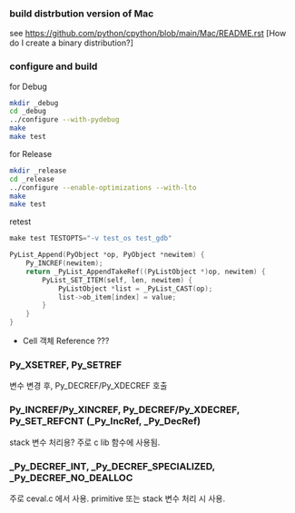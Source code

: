 ### build distrbution version of Mac
see https://github.com/python/cpython/blob/main/Mac/README.rst [How do I create a binary distribution?]

### configure and build
for Debug
```sh
mkdir _debug
cd _debug
../configure --with-pydebug
make
make test
```

for Release
```sh
mkdir _release
cd _release
../configure --enable-optimizations --with-lto
make
make test
```

retest
```hh
make test TESTOPTS="-v test_os test_gdb"
```

```c
PyList_Append(PyObject *op, PyObject *newitem) {
    Py_INCREF(newitem);
    return _PyList_AppendTakeRef((PyListObject *)op, newitem) {
        PyList_SET_ITEM(self, len, newitem) {
            PyListObject *list = _PyList_CAST(op);
            list->ob_item[index] = value;
        }
    }
}
```

- Cell 객체
Reference ???

### Py_XSETREF, Py_SETREF
변수 변경 후, Py_DECREF/Py_XDECREF 호출

### Py_INCREF/Py_XINCREF, Py_DECREF/Py_XDECREF, Py_SET_REFCNT (_Py_IncRef, _Py_DecRef)
stack 변수 처리용? 주로 c lib 함수에 사용됨.

### _Py_DECREF_INT, _Py_DECREF_SPECIALIZED, _Py_DECREF_NO_DEALLOC
주로 ceval.c 에서 사용. primitive 또는 stack 변수 처리 시 사용.

